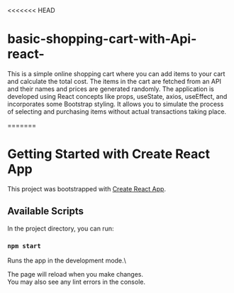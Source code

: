 <<<<<<< HEAD
# basic-shopping-cart-with-Api-react-

This is a simple online shopping cart where you can add items to your cart and calculate the total cost. The items in the cart are fetched from an API and their names and prices are generated randomly. The application is developed using React concepts like props, useState, axios, useEffect, and incorporates some Bootstrap styling. It allows you to simulate the process of selecting and purchasing items without actual transactions taking place.

=======
# Getting Started with Create React App

This project was bootstrapped with [Create React App](https://github.com/facebook/create-react-app).

## Available Scripts

In the project directory, you can run:

### `npm start`

Runs the app in the development mode.\


The page will reload when you make changes.\
You may also see any lint errors in the console.


